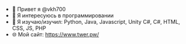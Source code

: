- 👋 Привет я @vkh700
- 👀 Я интересуюсь в программировании
- 🌱 Я изучаю/изучил: Python, Java, Javascript, Unity C#, C#, HTML, CSS, JS, PHP
- 🌐 Мой сайт: https://www.twer.pw/
